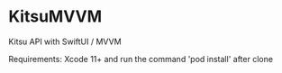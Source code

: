 # KitsuMVVM
Kitsu API with SwiftUI / MVVM

Requirements:
Xcode 11+ and run the command 'pod install' after clone
